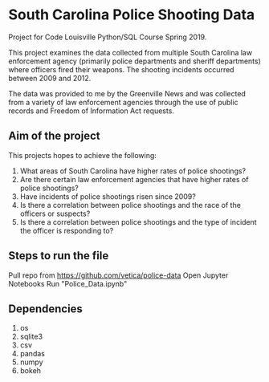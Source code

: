 # South Carolina Police Shooting Data
Project for Code Louisville Python/SQL Course Spring 2019.

This project examines the data collected from multiple South Carolina law enforcement agency (primarily police departments and sheriff departments) where officers fired their weapons. The shooting incidents occurred between 2009 and 2012.

The data was provided to me by the Greenville News and was collected from a variety of law enforcement agencies through the use of public records and Freedom of Information Act requests.

## Aim of the project
This projects hopes to achieve the following:
1. What areas of South Carolina have higher rates of police shootings?
2. Are there certain law enforcement agencies that have higher rates of police shootings?
3. Have incidents of police shootings risen since 2009?
4. Is there a correlation between police shootings and the race of the officers or suspects?
5. Is there a correlation between police shootings and the type of incident the officer is responding to?

## Steps to run the file
Pull repo from https://github.com/vetica/police-data
Open Jupyter Notebooks
Run "Police_Data.ipynb"


## Dependencies
1. os
2. sqlite3
3. csv
4. pandas
5. numpy
6. bokeh
